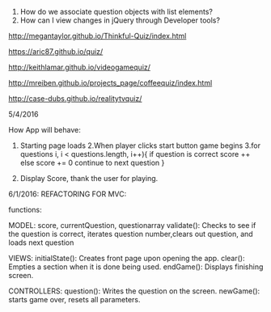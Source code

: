 1. How do we associate question objects with list elements?
2. How can I view changes in jQuery through Developer tools?


 http://megantaylor.github.io/Thinkful-Quiz/index.html
 
https://aric87.github.io/quiz/

http://keithlamar.github.io/videogamequiz/

http://mreiben.github.io/projects_page/coffeequiz/index.html

http://case-dubs.github.io/realitytvquiz/



5/4/2016

How App will behave:

1. Starting page loads
2.When player clicks start button game begins
3.for questions i, i < questions.length, i++){
        if question is correct
            score ++
        else
            score += 0
        continue to next question
}

4. Display Score, thank the user for playing.







6/1/2016:
REFACTORING FOR MVC:


functions:



MODEL:
score, 
currentQuestion, 
questionarray
validate(): Checks to see if the question is correct, iterates question number,clears out question, and loads next question

VIEWS:
initialState(): Creates front page upon opening the app.
clear(): Empties a section when it is done being used.
endGame(): Displays finishing screen.

CONTROLLERS:
question(): Writes the question on the screen.
newGame(): starts game over, resets all parameters.